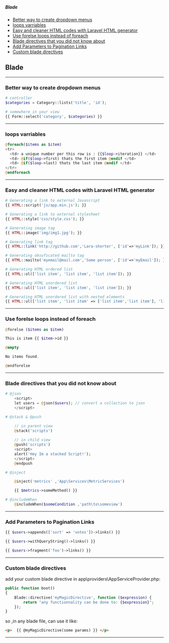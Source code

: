 ##### Blade

* [Better way to create dropdown menus](#better-way-to-create-dropdown-menus)
* [loops varriables](#loops-varriables)
* [Easy and cleaner HTML codes with Laravel HTML generator](#easy-cleaner-html-codes-with-laravel-html-generator)
* [Use forelse loops instead of foreach](#use-forelse-loops-instead-of-foreach)
* [Blade directives that you did not know about](#blade-directives-that-you-did-not-know-about)
* [Add Parameters to Pagination Links](#add-parameters-to-pagination-links)
* [Custom blade directives](#custom-blade-directives)


## Blade
------------------------------------------







### Better way to create dropdown menus
```php 
# controller
$categories = Category::lists('title', 'id');

# somewhere in your view 
{{ Form::select('category', $categories) }}
```
------------------------------------------





### loops varriables
```php 
@foreach($items as $item)
<tr>
  <td> a unique number per this row is : {{$loop->iteration}} </td>
  <td> @if($loop->first) thats the first item @endif </td>
  <td> @if($loop->last) thats the last item @endif </td>
</tr>  
@endforeach
```
------------------------------------------





### Easy and cleaner HTML codes with Laravel HTML generator
```php 
# Generating a link to external Javascript
{{ HTML::script('js/app.min.js'); }}

# Generating a link to external stylesheet
{{ HTML::style('css/style.css'); }}

# Generating image tag
{{ HTML::image('img/img1.jpg'); }}

# Generating link tag
{{ HTML::link('http://github.com','Lara-shorter', ['id'=>'myLink']); }}

# Generating obsufscated mailto tag
{{ HTML::mailto('myemail@mail.com','Some person', ['id'=>'myEmail']); }}

# Generating HTML ordered list
{{ HTML::ol(['list item', 'list item', 'list item']); }}

# Generating HTML unordered list
{{ HTML::ul(['list item', 'list item', 'list item']); }}

# Generating HTML unordered list with nested elements
{{ HTML::ul(['list item', 'list item' => ['list item','list item'], 'list item']); }}
```
------------------------------------------



### Use forelse loops instead of foreach
```php 
@forelse ($items as $item)

This is item {{ $item->id }}

@empty

No items found.

@endforelse
```
------------------------------------------



### Blade directives that you did not know about

```php 
# @json
    <script>
    let users = @json($users); // convert a collection to json 
    </script>

# @stack & @push 

    // in parent view
    @stack('scripts') 
    
    // in child view 
    @push('scripts')
    <script>
    alert('Hey Im a stacked Script!');
    </script>
    @endpush

# @inject 

    @inject('metrics' ,'App\Services\MetricServices')

    {{ $metrics->someMethod() }}

# @includeWhen 
    @includeWhen($someCondition ,'path\to\someview')
```
------------------------------------------


### Add Parameters to Pagination Links
```php 
{{ $users->appends(['sort' => 'votes'])->links() }}

{{ $users->withQueryString()->links() }}

{{ $users->fragment('foo')->links() }}
```
------------------------------------------



### Custom blade directives 
add your custom blade directive in app\providers\AppServiceProvider.php:
```php
public function boot()
{
    Blade::directive('myMagicDirective', function ($expression) {
        return "any functionnality can be done to: {$expression}";
    });
} 
``` 
so ,in any blade file, can use it like:
```html
<p>  {{ @myMagicDirective(some params) }} </p>
```
------------------------------------------